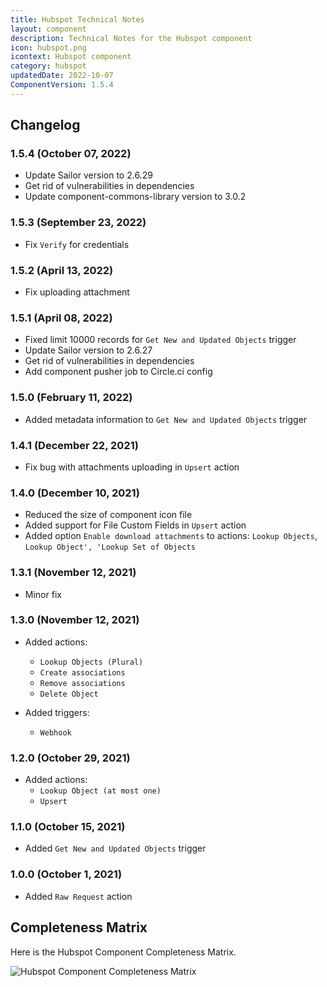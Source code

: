 ```yaml
---
title: Hubspot Technical Notes
layout: component
description: Technical Notes for the Hubspot component
icon: hubspot.png
icontext: Hubspot component
category: hubspot
updatedDate: 2022-10-07
ComponentVersion: 1.5.4
---
```


## Changelog

### 1.5.4 (October 07, 2022)

* Update Sailor version to 2.6.29
* Get rid of vulnerabilities in dependencies
* Update component-commons-library version to 3.0.2

### 1.5.3 (September 23, 2022)

* Fix `Verify` for credentials

### 1.5.2 (April 13, 2022)

* Fix uploading attachment

### 1.5.1 (April 08, 2022)

* Fixed limit 10000 records for `Get New and Updated Objects` trigger
* Update Sailor version to 2.6.27
* Get rid of vulnerabilities in dependencies
* Add component pusher job to Circle.ci config

### 1.5.0 (February 11, 2022)

- Added metadata information to `Get New and Updated Objects` trigger

### 1.4.1 (December 22, 2021)

- Fix bug with attachments uploading in `Upsert` action

### 1.4.0 (December 10, 2021)

- Reduced the size of component icon file
- Added support for File Custom Fields in `Upsert` action
- Added option `Enable download attachments` to actions: `Lookup Objects`, `Lookup Object', 'Lookup Set of Objects`

### 1.3.1 (November 12, 2021)

- Minor fix

### 1.3.0 (November 12, 2021)

- Added actions:
  - `Lookup Objects (Plural)`
  - `Create associations`
  - `Remove associations`
  - `Delete Object`

- Added triggers:
  - `Webhook`

### 1.2.0 (October 29, 2021)

- Added actions:
  - `Lookup Object (at most one)`
  - `Upsert`

### 1.1.0 (October 15, 2021)

- Added `Get New and Updated Objects` trigger

### 1.0.0 (October 1, 2021)

- Added `Raw Request` action

## Completeness Matrix

Here is the Hubspot Component Completeness Matrix.

![Hubspot Component Completeness Matrix](https://user-images.githubusercontent.com/30211658/137831852-a998bf9e-52e6-4b19-9db7-d8e9e9f206e3.PNG)
